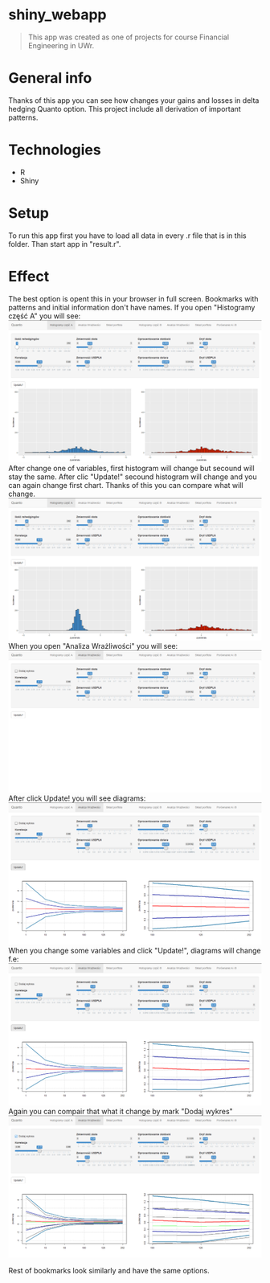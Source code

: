 # shiny_webapp
> This app was created as one of projects for course Financial Engineering in UWr.

# General info
Thanks of this app you can see how changes your gains and losses in delta hedging Quanto option. This project include all derivation of important patterns.

# Technologies
* R
* Shiny 

# Setup
To run this app first you have to load all data in every .r file that is in this folder. Than start app in "result.r".

# Effect
The best option is opent this in your browser in full screen.
Bookmarks with patterns and initial information don't have names. If you open "Histogramy część A" you will see:
![Algorithm schema](./screens/1.png) 
After change one of variables, first histogram will change but secound will stay the same. After clic "Update!" secound histogram will change and you can again change first chart. Thanks of this you can compare what will change.
![Algorithm schema](./screens/2.png) 
When you open "Analiza Wrażliwości" you will see:
![Algorithm schema](./screens/3.png) 
After click Update! you will see diagrams:
![Algorithm schema](./screens/4.png) 
When you change some variables and click "Update!", diagrams will change f.e:
![Algorithm schema](./screens/5.png) 
Again you can compair that what it change by mark "Dodaj wykres"
![Algorithm schema](./screens/6.png)

Rest of bookmarks look similarly and have the same options.

